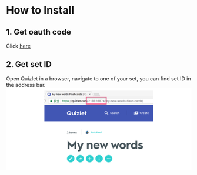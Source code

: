 # How to Install
## 1. Get oauth code
Click [here](https://baidu.com)

## 2. Get set ID
Open Quizlet in a browser,  navigate to one of your set, you can find set ID in the address bar.
![](./find_set_id.png)


